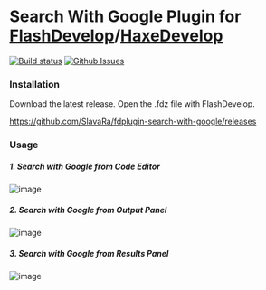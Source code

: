 Search With Google Plugin for [FlashDevelop](http://www.flashdevelop.org)/[HaxeDevelop](http://www.haxedevelop.org)
========================
[![Build status](https://ci.appveyor.com/api/projects/status/2ilh8bc97hl52hye?svg=true)](https://ci.appveyor.com/project/slavara/fdplugin-search-with-google)
[![Github Issues](https://img.shields.io/github/issues/SlavaRa/fdplugin-search-with-google.svg)](https://github.com/SlavaRa/fdplugin-search-with-google/issues)

### Installation

Download the latest release. Open the .fdz file with FlashDevelop.

https://github.com/SlavaRa/fdplugin-search-with-google/releases

### Usage 

##### 1. Search with Google from Code Editor
![image](https://dl.dropboxusercontent.com/u/63456010/FlashDevelop/SearchWitchGoogle/SearchWithGoogleFromCodeEditor.gif)

##### 2. Search with Google from Output Panel
![image](https://dl.dropboxusercontent.com/u/63456010/FlashDevelop/SearchWitchGoogle/SearchWithGoogleFromOutputPanel.gif)

##### 3. Search with Google from Results Panel
![image](https://dl.dropboxusercontent.com/u/63456010/FlashDevelop/SearchWitchGoogle/SearchWithGoogleFromResultsPanel.gif)